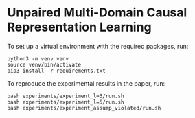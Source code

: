 # Unpaired Multi-Domain Causal Representation Learning

To set up a virtual environment with the required packages, run:
```
python3 -m venv venv
source venv/bin/activate
pip3 install -r requirements.txt
```

To reproduce the experimental results in the paper, run:
```
bash experiments/experiment_l=3/run.sh
bash experiments/experiment_l=5/run.sh
bash experiments/experiment_assump_violated/run.sh
```
